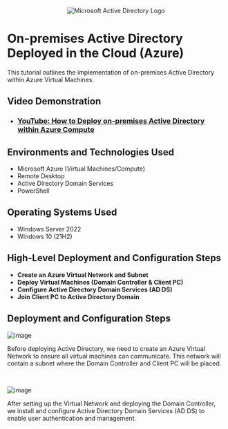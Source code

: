 <p align="center">
<img src="https://i.imgur.com/pU5A58S.png" alt="Microsoft Active Directory Logo"/>
</p>

<h1>On-premises Active Directory Deployed in the Cloud (Azure)</h1>
This tutorial outlines the implementation of on-premises Active Directory within Azure Virtual Machines.<br />


<h2>Video Demonstration</h2>

- ### [YouTube: How to Deploy on-premises Active Directory within Azure Compute](https://www.youtube.com)

<h2>Environments and Technologies Used</h2>

- Microsoft Azure (Virtual Machines/Compute)
- Remote Desktop
- Active Directory Domain Services
- PowerShell

<h2>Operating Systems Used </h2>

- Windows Server 2022
- Windows 10 (21H2)

<h2>High-Level Deployment and Configuration Steps</h2>

- **Create an Azure Virtual Network and Subnet**  
- **Deploy Virtual Machines (Domain Controller & Client PC)**  
- **Configure Active Directory Domain Services (AD DS)**  
-  **Join Client PC to Active Directory Domain**  

<h2>Deployment and Configuration Steps</h2>

![image](https://github.com/user-attachments/assets/86775fd5-040e-4494-8ca3-84b675f12cc1)

Before deploying Active Directory, we need to create an Azure Virtual Network to ensure all virtual machines can communicate. This network will contain a subnet where the Domain Controller and Client PC will be placed.
</p>
<br />

![image](https://github.com/user-attachments/assets/47aaf4d1-1eca-4cdf-9b44-320a6dac7035)

After setting up the Virtual Network and deploying the Domain Controller, we install and configure Active Directory Domain Services (AD DS) to enable user authentication and management.
</p>
<br />
